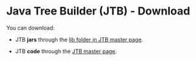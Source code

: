 # Java Tree Builder (JTB) - Download

You can download:

* JTB **jars** through the [lib folder in JTB master page](https://github.com/jtb-javacc/JTB/tree/master/lib).

* JTB **code** through the [JTB master page](https://github.com/jtb-javacc/JTB/tree/master).

